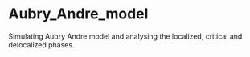 # Aubry_Andre_model
Simulating Aubry Andre model and analysing the localized, critical and delocalized phases. 
